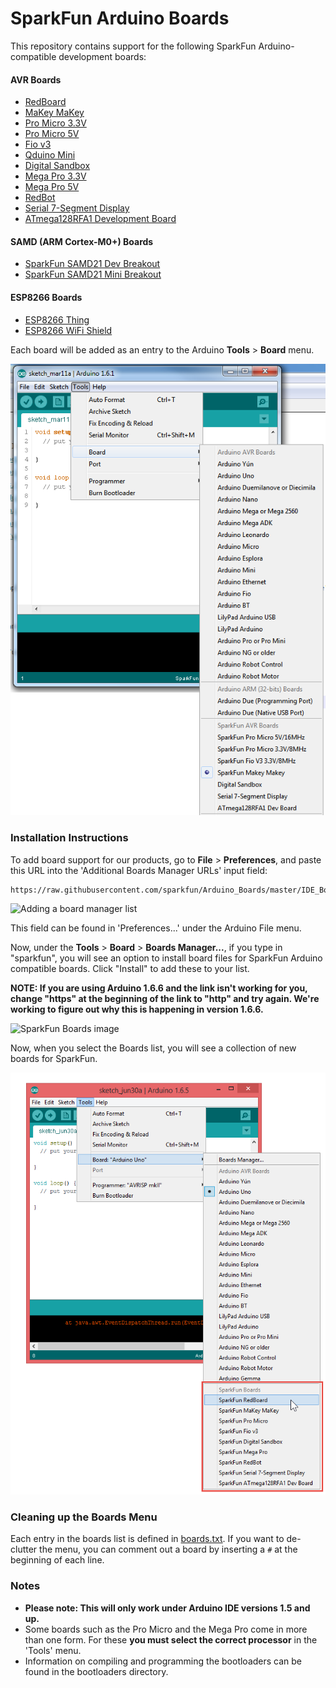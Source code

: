 # SparkFun Arduino Boards

This repository contains support for the following SparkFun Arduino-compatible development boards:

#### AVR Boards

* [RedBoard](https://www.sparkfun.com/products/12757)
* [MaKey MaKey](https://www.sparkfun.com/products/11511)
* [Pro Micro 3.3V](https://www.sparkfun.com/products/10999)
* [Pro Micro 5V](https://www.sparkfun.com/products/11098)
* [Fio v3](https://www.sparkfun.com/products/11520)
* [Qduino Mini](https://www.sparkfun.com/products/13614)
* [Digital Sandbox](https://www.sparkfun.com/products/12651)
* [Mega Pro 3.3V](https://www.sparkfun.com/products/10744)
* [Mega Pro 5V](https://www.sparkfun.com/products/11007)
* [RedBot](https://www.sparkfun.com/products/12097)
* [Serial 7-Segment Display](https://www.sparkfun.com/products/11441)
* [ATmega128RFA1 Development Board](https://www.sparkfun.com/products/11197)

#### SAMD (ARM Cortex-M0+) Boards

* [SparkFun SAMD21 Dev Breakout](https://www.sparkfun.com/products/13672)
* [SparkFun SAMD21 Mini Breakout](https://www.sparkfun.com/products/13664)

#### ESP8266 Boards

* [ESP8266 Thing](https://www.sparkfun.com/products/13231)
* [ESP8266 WiFi Shield](https://www.sparkfun.com/products/13287)

Each board will be added as an entry to the Arduino **Tools** > **Board** menu.

![Example image](example.png)

### Installation Instructions

To add board support for our products, go to **File** > **Preferences**, and paste this URL into the 'Additional Boards Manager URLs' input field:

	https://raw.githubusercontent.com/sparkfun/Arduino_Boards/master/IDE_Board_Manager/package_sparkfun_index.json

![Adding a board manager list](https://cdn.sparkfun.com/assets/learn_tutorials/4/5/4/arduino-board-add.png)

This field can be found in 'Preferences...' under the Arduino File menu.

Now, under the **Tools** > **Board** > **Boards Manager...**, if you type in "sparkfun", you will see an option to install board files for SparkFun Arduino compatible boards. Click "Install" to add these to your list.

**NOTE: If you are using Arduino 1.6.6 and the link isn't working for you, change "https" at the beginning of the link to "http" and try again. We're working to figure out why this is happening in version 1.6.6.**

![SparkFun Boards image](https://cdn.sparkfun.com/assets/learn_tutorials/4/5/4/sparkfun-arduino-board-install.png)

Now, when you select the Boards list, you will see a collection of new boards for SparkFun.

![SparkFun Boards List](boards_list.png)

### Cleaning up the Boards Menu

Each entry in the boards list is defined in [boards.txt](https://github.com/sparkfun/Arduino_Boards/blob/master/sparkfun/avr/boards.txt). If you want to de-clutter the menu, you can comment out a board by inserting a `#` at the beginning of each line.

### Notes

* **Please note: This will only work under Arduino IDE versions 1.5 and up.**
* Some boards such as the Pro Micro and the Mega Pro come in more than one form.  For these **you must select the correct processor** in the 'Tools' menu.
* Information on compiling and programming the bootloaders can be found in the bootloaders directory.
